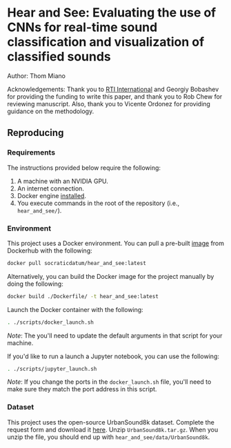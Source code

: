 # Hear and See: Evaluating the use of CNNs for real-time sound classification and visualization of classified sounds

Author: Thom Miano

Acknowledgements: Thank you to [RTI International](https://www.rti.org/) and Georgiy Bobashev for providing the funding to write this paper, and thank you to Rob Chew for reviewing manuscript. Also, thank you to Vicente Ordonez for providing guidance on the methodology.

## Reproducing

### Requirements

The instructions provided below require the following:

1. A machine with an NVIDIA GPU.
2. An internet connection.
3. Docker engine [installed](https://docs.docker.com/install/).
4. You execute commands in the root of the repository (i.e., `hear_and_see/`).

### Environment

This project uses a Docker environment. You can pull a pre-built [image](https://hub.docker.com/r/socraticdatum/hear_and_see/) from Dockerhub with the following:

```bash
docker pull socraticdatum/hear_and_see:latest
```

Alternatively, you can build the Docker image for the project manually by doing the following:

```bash
docker build ./Dockerfile/ -t hear_and_see:latest
```

Launch the Docker container with the following:

```bash
. ./scripts/docker_launch.sh
```

_Note_: The you'll need to update the default arguments in that script for your machine.

If you'd like to run a launch a Jupyter notebook, you can use the following:

```bash
. ./scripts/jupyter_launch.sh
```

_Note_: If you change the ports in the `docker_launch.sh` file, you'll need to make sure they match the port address in this script.

### Dataset

This project uses the open-source UrbanSound8k dataset. Complete the request form and download it [here](https://urbansounddataset.weebly.com/download-urbansound8k.html). Unzip `UrbanSound8k.tar.gz`. When you unzip the file, you should end up with `hear_and_see/data/UrbanSound8k`.
